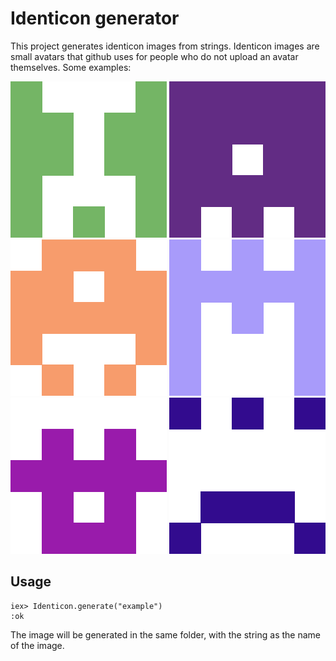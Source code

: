 # Identicon generator

This project generates identicon images from strings. Identicon images are small avatars that github uses for people
who do not upload an avatar themselves. Some examples:

![elixir](examples/elixir.png)
![erlang](examples/erlang.png)
![marcsi](examples/marcsi.png)
![nagyf](examples/nagyf.png)
![jane doe](examples/jane_doe.png)
![john doe](examples/john_doe.png)

## Usage

```
iex> Identicon.generate("example")
:ok
```

The image will be generated in the same folder, with the string as the name of the image.
